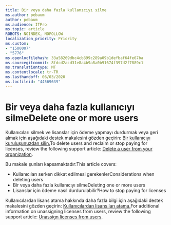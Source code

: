 ```yaml
---
title: Bir veya daha fazla kullanıcıyı silme
ms.author: pebaum
author: pebaum
ms.audience: ITPro
ms.topic: article
ROBOTS: NOINDEX, NOFOLLOW
localization_priority: Priority
ms.custom:
- "1500007"
- "5776"
ms.openlocfilehash: 33a58269dbc4cb399c289a09b1defbaf64fe67ba
ms.sourcegitcommit: 8fdcd2acd31e8a4b9a8a0b91674f397d2f7889c1
ms.translationtype: MT
ms.contentlocale: tr-TR
ms.lasthandoff: 06/03/2020
ms.locfileid: "44569639"
---
```

# <a name="delete-one-or-more-users"></a><span data-ttu-id="70b06-102">Bir veya daha fazla kullanıcıyı silme</span><span class="sxs-lookup"><span data-stu-id="70b06-102">Delete one or more users</span></span>

<span data-ttu-id="70b06-103">Kullanıcıları silmek ve lisanslar için ödeme yapmayı durdurmak veya geri almak için aşağıdaki destek makalesini gözden geçirin: [Bir kullanıcıyı kuruluşunuzdan silin.](https://docs.microsoft.com/microsoft-365/admin/add-users/delete-a-user?view=o365-worldwide)</span><span class="sxs-lookup"><span data-stu-id="70b06-103">To delete users and reclaim or stop paying for licenses, review the following support article:  [Delete a user from your organization](https://docs.microsoft.com/microsoft-365/admin/add-users/delete-a-user?view=o365-worldwide).</span></span>

<span data-ttu-id="70b06-104">Bu makale şunları kapsamaktadır:</span><span class="sxs-lookup"><span data-stu-id="70b06-104">This article covers:</span></span>

- <span data-ttu-id="70b06-105">Kullanıcıları serken dikkat edilmesi gerekenler</span><span class="sxs-lookup"><span data-stu-id="70b06-105">Considerations when deleting users</span></span>
- <span data-ttu-id="70b06-106">Bir veya daha fazla kullanıcıyı silme</span><span class="sxs-lookup"><span data-stu-id="70b06-106">Deleting one or more users</span></span>
- <span data-ttu-id="70b06-107">Lisanslar için ödeme nasıl durdurulabilir?</span><span class="sxs-lookup"><span data-stu-id="70b06-107">How to stop paying for licenses</span></span>

<span data-ttu-id="70b06-108">Kullanıcılardan lisans atama hakkında daha fazla bilgi için aşağıdaki destek makalesini gözden geçirin: [Kullanıcılardan lisans ları atama.](https://docs.microsoft.com/microsoft-365/admin/manage/remove-licenses-from-users?view=o365-worldwide)</span><span class="sxs-lookup"><span data-stu-id="70b06-108">For additional information on unassigning licenses from users, review the following support article: [Unassign licenses from users](https://docs.microsoft.com/microsoft-365/admin/manage/remove-licenses-from-users?view=o365-worldwide).</span></span>